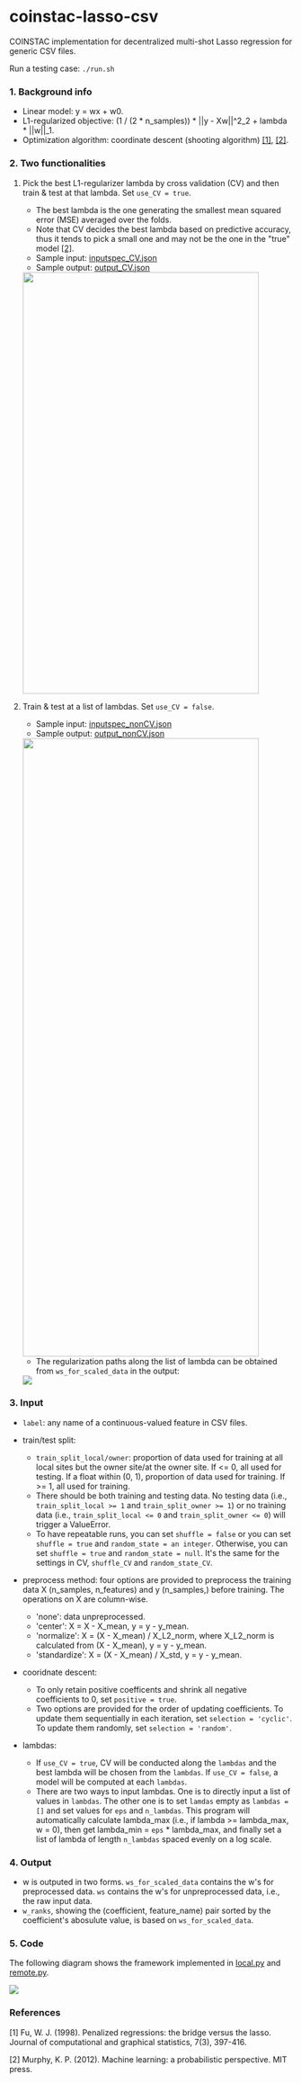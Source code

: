 # coinstac-lasso-csv
COINSTAC implementation for decentralized multi-shot Lasso regression for generic CSV files.

Run a testing case: `./run.sh`


### 1. Background info
- Linear model: y = wx + w0.
- L1-regularized objective: (1 / (2 * n_samples)) * ||y - Xw||^2_2 + lambda * ||w||_1. 
- Optimization algorithm: coordinate descent (shooting algorithm) [[1]](#1), [[2]](#2).

### 2. Two functionalities
1. Pick the best L1-regularizer lambda by cross validation (CV) and then train & test at that lambda. Set `use_CV = true`.
    - The best lambda is the one generating the smallest mean squared error (MSE) averaged over the folds.
    - Note that CV decides the best lambda based on predictive accuracy, thus it tends to pick a small one and may not be the one in the "true" model [[2]](#2). 
    - Sample input: [inputspec_CV.json](test/inputspec_CV.json)
    - Sample output: [output_CV.json](output_CV.json)

    <img src="https://github.com/trendscenter/coinstac-lasso-csv/blob/master/output_CV.png?raw=true" width=420 height=750>    
   
2. Train & test at a list of lambdas. Set `use_CV = false`.  
    - Sample input: [inputspec_nonCV.json](test/inputspec_nonCV.json)
    - Sample output: [output_nonCV.json](output_nonCV.json) 

    <img src="https://github.com/trendscenter/coinstac-lasso-csv/blob/master/output_nonCV.png?raw=true" width=420 height=1100> 

    - The regularization paths along the list of lambda can be obtained from `ws_for_scaled_data` in the output:
    <img src="https://github.com/trendscenter/coinstac-lasso-csv/blob/master/regularization_paths.png?raw=true"> 

### 3. Input
- `label`: any name of a continuous-valued feature in CSV files.

- train/test split:
    - `train_split_local/owner`: proportion of data used for training at all local sites but the owner site/at the owner site. If <= 0, all used for testing. If a float within (0, 1), proportion of data used for training. If >= 1, all used for training.
    - There should be both training and testing data. No testing data (i.e., `train_split_local >= 1` and `train_split_owner >= 1`) or no training data (i.e., `train_split_local <= 0` and `train_split_owner <= 0`) will trigger a ValueError.
    - To have repeatable runs, you can set `shuffle = false` or you can set `shuffle = true` and `random_state = an integer`. Otherwise, you can set `shuffle = true` and `random_state = null`. It's the same for the settings in CV, `shuffle_CV` and `random_state_CV`.

- preprocess method: four options are provided to preprocess the training data X (n_samples, n_features) and y (n_samples,) before training. The operations on X are column-wise.
    - 'none': data unpreprocessed.
    - 'center': X = X - X_mean, y = y - y_mean.
    - 'normalize': X = (X - X_mean) / X_L2_norm, where X_L2_norm is calculated from (X - X_mean), y = y - y_mean. 
    - 'standardize': X = (X - X_mean) / X_std, y = y - y_mean.

- cooridnate descent:
    - To only retain positive coefficents and shrink all negative coefficients to 0, set `positive = true`.
    - Two options are provided for the order of updating coefficients. To update them sequentially in each iteration, set `selection = 'cyclic'`. To update them randomly, set `selection = 'random'`.

- lambdas:
    - If `use_CV = true`, CV will be conducted along the `lambdas` and the best lambda will be chosen from the `lambdas`. If `use_CV = false`, a model will be computed at each `lambdas`.
    - There are two ways to input lambdas. One is to directly input a list of values in `lambdas`. The other one is to set `lamdas` empty as `lambdas = []` and set values for `eps` and `n_lambdas`. This program will automatically calculate lambda_max (i.e., if lambda >= lambda_max, w = 0), then get lambda_min = `eps` * lambda_max, and finally set a list of lambda of length `n_lambdas` spaced evenly on a log scale. 

### 4. Output
- w is outputed in two forms. `ws_for_scaled_data` contains the w's for preprocessed data. `ws` contains the w's for unpreprocessed data, i.e., the raw input data. 
- `w_ranks`, showing the (coefficient, feature_name) pair sorted by the coefficient's abosulute value, is based on `ws_for_scaled_data`.  


### 5. Code
The following diagram shows the framework implemented in [local.py](scripts/local.py) and [remote.py](scripts/remote.py).

<img src="https://github.com/trendscenter/coinstac-lasso-csv/blob/master/decentralized_lasso.png?raw=true"> 


### References
<a id="1">[1]</a> Fu, W. J. (1998). Penalized regressions: the bridge versus the lasso. Journal of computational and graphical statistics, 7(3), 397-416.

<a id="2">[2]</a> Murphy, K. P. (2012). Machine learning: a probabilistic perspective. MIT press.

